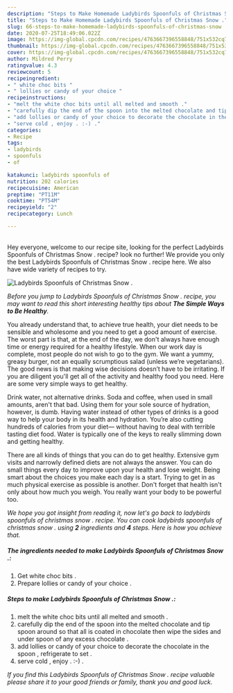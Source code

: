 ```yaml
---
description: "Steps to Make Homemade Ladybirds Spoonfuls of Christmas Snow ."
title: "Steps to Make Homemade Ladybirds Spoonfuls of Christmas Snow ."
slug: 66-steps-to-make-homemade-ladybirds-spoonfuls-of-christmas-snow
date: 2020-07-25T18:49:06.022Z
image: https://img-global.cpcdn.com/recipes/4763667396558848/751x532cq70/ladybirds-spoonfuls-of-christmas-snow-recipe-main-photo.jpg
thumbnail: https://img-global.cpcdn.com/recipes/4763667396558848/751x532cq70/ladybirds-spoonfuls-of-christmas-snow-recipe-main-photo.jpg
cover: https://img-global.cpcdn.com/recipes/4763667396558848/751x532cq70/ladybirds-spoonfuls-of-christmas-snow-recipe-main-photo.jpg
author: Mildred Perry
ratingvalue: 4.3
reviewcount: 5
recipeingredient:
- " white choc bits "
- " lollies or candy of your choice "
recipeinstructions:
- "melt the white choc bits until all melted and smooth ."
- "carefully dip the end of the spoon into the melted chocolate and tip spoon around so that all is coated in chocolate then wipe the sides and under spoon of any excess chocolate ."
- "add lollies or candy of your choice to decorate the chocolate in the spoon , refrigerate to set ."
- "serve cold , enjoy . :-) ."
categories:
- Recipe
tags:
- ladybirds
- spoonfuls
- of

katakunci: ladybirds spoonfuls of 
nutrition: 202 calories
recipecuisine: American
preptime: "PT11M"
cooktime: "PT54M"
recipeyield: "2"
recipecategory: Lunch

---
```

<br>
Hey everyone, welcome to our recipe site, looking for the perfect Ladybirds Spoonfuls of Christmas Snow . recipe? look no further! We provide you only the best Ladybirds Spoonfuls of Christmas Snow . recipe here. We also have wide variety of recipes to try.
<br>


![Ladybirds Spoonfuls of Christmas Snow .](https://img-global.cpcdn.com/recipes/4763667396558848/751x532cq70/ladybirds-spoonfuls-of-christmas-snow-recipe-main-photo.jpg)

<i>Before you jump to Ladybirds Spoonfuls of Christmas Snow . recipe, you may want to read this short interesting healthy tips about <strong>The Simple Ways to Be Healthy</strong>.</i>

You already understand that, to achieve true health, your diet needs to be sensible and wholesome and you need to get a good amount of exercise. The worst part is that, at the end of the day, we don't always have enough time or energy required for a healthy lifestyle. When our work day is complete, most people do not wish to go to the gym. We want a yummy, greasy burger, not an equally scrumptious salad (unless we’re vegetarians). The good news is that making wise decisions doesn’t have to be irritating. If you are diligent you'll get all of the activity and healthy food you need. Here are some very simple ways to get healthy.

Drink water, not alternative drinks. Soda and coffee, when used in small amounts, aren't that bad. Using them for your sole source of hydration, however, is dumb. Having water instead of other types of drinks is a good way to help your body in its health and hydration. You’re also cutting hundreds of calories from your diet— without having to deal with terrible tasting diet food. Water is typically one of the keys to really slimming down and getting healthy.

There are all kinds of things that you can do to get healthy. Extensive gym visits and narrowly defined diets are not always the answer. You can do small things every day to improve upon your health and lose weight. Being smart about the choices you make each day is a start. Trying to get in as much physical exercise as possible is another. Don't forget that health isn't only about how much you weigh. You really want your body to be powerful too. 


<i>We hope you got insight from reading it, now let's go back to ladybirds spoonfuls of christmas snow . recipe. You can cook ladybirds spoonfuls of christmas snow . using <strong>2</strong> ingredients and <strong>4</strong> steps. Here is how you achieve that.
</i>

##### The ingredients needed to make Ladybirds Spoonfuls of Christmas Snow .:

1. Get  white choc bits .
1. Prepare  lollies or candy of your choice .


##### Steps to make Ladybirds Spoonfuls of Christmas Snow .:

1. melt the white choc bits until all melted and smooth .
1. carefully dip the end of the spoon into the melted chocolate and tip spoon around so that all is coated in chocolate then wipe the sides and under spoon of any excess chocolate .
1. add lollies or candy of your choice to decorate the chocolate in the spoon , refrigerate to set .
1. serve cold , enjoy . :-) .


<i>If you find this Ladybirds Spoonfuls of Christmas Snow . recipe valuable please share it to your good friends or family, thank you and good luck.</i>
